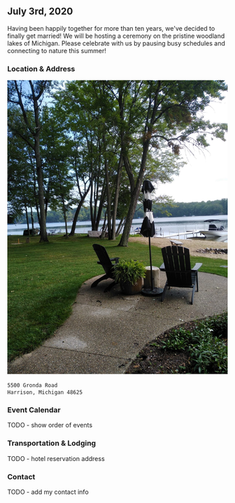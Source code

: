 <link rel="shortcut icon" type="image/png" href="/celebrate/images/favicon-32x32.png">
<link rel="shortcut icon" sizes="32x32" href="/celebrate/images/favicon-32x32.png">

## July 3rd, 2020

Having been happily together for more than ten years, we've decided to finally get married! We will be hosting a ceremony on the pristine woodland lakes of Michigan. Please celebrate with us by pausing busy schedules and connecting to nature this summer!

### Location & Address

![](/images/lake.jpg)
```
5500 Gronda Road
Harrison, Michigan 48625
```

### Event Calendar

TODO - show order of events

### Transportation & Lodging

TODO - hotel reservation address

### Contact

TODO - add my contact info